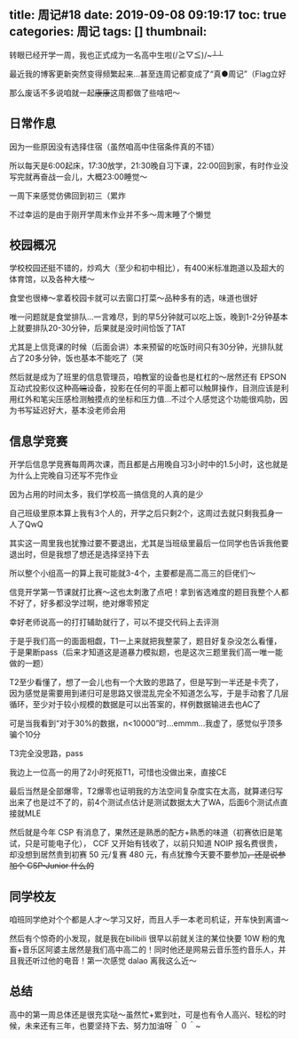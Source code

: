 title: 周记#18
date: 2019-09-08 09:19:17
toc: true
categories: 周记
tags: []
thumbnail: 
---
转眼已经开学一周，我也正式成为一名高中生啦(/≧▽≦)/~┴┴ 

最近我的博客更新突然变得频繁起来...甚至连周记都变成了“真●周记”（Flag立好

那么废话不多说咱就一起~~康康~~这周都做了些啥吧～

<!--more-->

## 日常作息 ##

因为一些原因没有选择住宿（虽然咱高中住宿条件真的不错）

所以每天是6:00起床，17:30放学，21:30晚自习下课，22:00回到家，有时作业没写完就再奋战一会儿，大概23:00睡觉～

一周下来感觉仿佛回到初三（累炸

不过幸运的是由于刚开学周末作业并不多～周末睡了个懒觉

## 校园概况 ##

学校校园还挺不错的，炒鸡大（至少和初中相比），有400米标准跑道以及超大的体育馆，以及各种大楼～

食堂也很棒～拿着校园卡就可以去窗口打菜～品种多有的选，味道也很好

唯一问题就是食堂排队...一言难尽，到的早5分钟就可以吃上饭，晚到1-2分钟基本上就要排队20-30分钟，后果就是没时间恰饭了TAT

尤其是上信竞课的时候（后面会讲）本来预留的吃饭时间只有30分钟，光排队就占了20多分钟，饭也基本不能吃了（哭

然后就是成为了班里的信息管理员，咱教室的设备也是杠杠的～居然还有 EPSON 互动式投影仪这种~~高端~~设备，投影在任何的平面上都可以触屏操作，目测应该是利用红外和笔尖压感检测触摸点的坐标和压力值...不过个人感觉这个功能很鸡肋，因为书写延迟好大，基本没老师会用

## 信息学竞赛 ##

开学后信息学竞赛每周两次课，而且都是占用晚自习3小时中的1.5小时，这也就是为什么上完晚自习还写不完作业

因为占用的时间太多，我们学校高一搞信竞的人真的是少

自己班级里原本算上我有3个人的，开学之后只剩2个，这周过去就只剩我孤身一人了QwQ

其实这一周里我也犹豫过要不要退出，尤其是当班级里最后一位同学也告诉我他要退出时，但是我想了想还是选择坚持下去

所以整个小组高一的算上我可能就3-4个，主要都是高二高三的巨佬们～

信竞开学第一节课就打比赛～这也太刺激了点吧！拿到省选难度的题目我整个人都不好了，好多都没学过啊，绝对爆零预定

幸好老师说高一的打打辅助就行了，可以不提交代码上去评测

于是乎我们高一的面面相觑，T1一上来就把我整蒙了，题目好复杂没怎么看懂，于是果断pass（后来才知道这是道暴力模拟题，也是这次三题里我们高一唯一能做的一题）

T2至少看懂了，想了一会儿也有一个大致的思路了，但是写到一半还是卡壳了，因为感觉是需要用到递归可是思路又很混乱完全不知道怎么写，于是手动套了几层循环，至少对于较小规模的数据是可以出答案的，样例数据输进去也AC了

可是当我看到“对于30%的数据，n<10000”时...emmm...我虚了，感觉似乎顶多骗个10分

T3完全没思路，pass

我边上一位高一的用了2小时死抠T1，可惜也没做出来，直接CE

最后当然是全部爆零，T2爆零也证明我的方法空间复杂度实在太高，就算递归写出来了也是过不了的，前4个测试点估计是测试数据太大了WA，后面6个测试点直接就MLE

然后就是今年 CSP 有消息了，果然还是熟悉的配方+熟悉的味道（初赛依旧是笔试，只是可能电子化）， CCF 又开始有钱收了，以前只知道 NOIP 报名费很贵，却没想到居然贵到初赛 50 元/复赛 480 元，有点犹豫今天要不要参加~~，还是说参加个 CSP-Junior 什么的~~

## 同学校友 ##

咱班同学绝对个个都是人才～学习又好，而且人手一本老司机证，开车快到离谱～

然后有个惊奇的小发现，就是我在bilibili 很早以前就关注的某位快要 10W 粉的鬼畜+音乐区阿婆主居然是我们高中高二的！同时他还是网易云音乐签约音乐人，并且我还听过他的电音！第一次感觉 dalao 离我这么近～

## 总结 ##

高中的第一周总体还是很充实哒～虽然忙+累到吐，可是也有令人高兴、轻松的时候，未来还有三年，也要坚持下去、努力加油呀＾０＾~